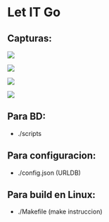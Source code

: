 # Let IT Go

## Capturas:
![](https://awebytes.files.wordpress.com/2020/09/capturawb1.png)

![](https://awebytes.files.wordpress.com/2020/09/capturawbh.png)

![](https://awebytes.files.wordpress.com/2020/09/capturawbhp.png)

![](https://awebytes.files.wordpress.com/2020/09/capturawbl.png)

## Para BD:

- ./scripts

## Para configuracion:

- ./config.json (URLDB)

## Para build en Linux:

- ./Makefile (make instruccion)